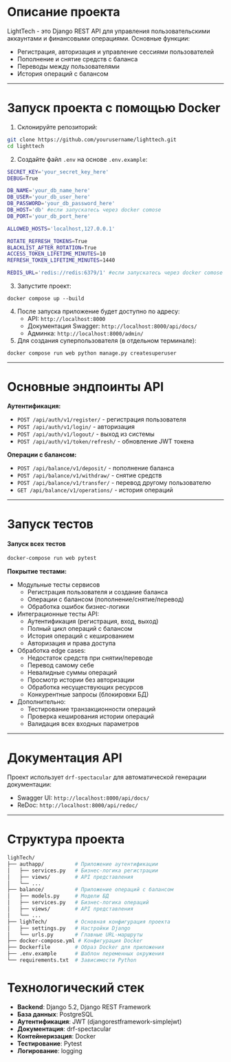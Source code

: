 # **Описание проекта**

LightTech - это Django REST API для управления пользовательскими аккаунтами и финансовыми операциями. Основные функции:

- Регистрация, авторизация и управление сессиями пользователей
- Пополнение и снятие средств с баланса
- Переводы между пользователями
- История операций с балансом
---
# **Запуск проекта с помощью Docker**

1. Склонируйте репозиторий:
```bash
git clone https://github.com/yourusername/lighttech.git
cd lighttech
```
2. Создайте файл `.env` на основе `.env.example`:
```bash
SECRET_KEY='your_secret_key_here'
DEBUG=True

DB_NAME='your_db_name_here'
DB_USER='your_db_user_here'
DB_PASSWORD='your_db_password_here'
DB_HOST='db' #если запускатесь через docker comose 
DB_PORT='your_db_port_here'

ALLOWED_HOSTS='localhost,127.0.0.1'

ROTATE_REFRESH_TOKENS=True
BLACKLIST_AFTER_ROTATION=True
ACCESS_TOKEN_LIFETIME_MINUTES=10
REFRESH_TOKEN_LIFETIME_MINUTES=1440

REDIS_URL='redis://redis:6379/1' #если запускатесь через docker comose 
```
3. Запустите проект:
```
docker compose up --build
```
4. После запуска приложение будет доступно по адресу:
    - API: `http://localhost:8000`
    - Документация Swagger: `http://localhost:8000/api/docs/`
    - Админка: `http://localhost:8000/admin/`
5. Для создания суперпользователя (в отдельном терминале):
```
docker compose run web python manage.py createsuperuser
```

---
# **Основные эндпоинты API**

**Аутентификация:**
- `POST /api/auth/v1/register/` - регистрация пользователя
- `POST /api/auth/v1/login/` - авторизация
- `POST /api/auth/v1/logout/` - выход из системы
- `POST /api/auth/v1/token/refresh/` - обновление JWT токена

**Операции с балансом:**
- `POST /api/balance/v1/deposit/` - пополнение баланса
- `POST /api/balance/v1/withdraw/` - снятие средств
- `POST /api/balance/v1/transfer/` - перевод другому пользователю
- `GET /api/balance/v1/operations/` - история операций

---
# **Запуск тестов**

#### Запуск всех тестов
```bash
docker-compose run web pytest
```

**Покрытие тестами:**
- Модульные тесты сервисов
    - Регистрация пользователя и создание баланса
    - Операции с балансом (пополнение/снятие/перевод)
    - Обработка ошибок бизнес-логики
- Интеграционные тесты API:
  - Аутентификация (регистрация, вход, выход)
  - Полный цикл операций с балансом
  - История операций с кешированием
  - Авторизация и права доступа
- Обработка edge cases:
  - Недостаток средств при снятии/переводе
  - Перевод самому себе
  - Невалидные суммы операций
  - Просмотр истории без авторизации
  - Обработка несуществующих ресурсов
  - Конкурентные запросы (блокировки БД)
- Дополнительно:
    - Тестирование транзакционности операций
    - Проверка кеширования истории операций
    - Валидация всех входных параметров
---
# **Документация API**

Проект использует `drf-spectacular` для автоматической генерации документации:
- Swagger UI: `http://localhost:8000/api/docs/`
- ReDoc: `http://localhost:8000/api/redoc/`
---
# **Структура проекта**
```bash
lighTech/
├── authapp/          # Приложение аутентификации
│   ├── services.py   # Бизнес-логика регистрации
│   ├── views/        # API представления
│   └── ...
├── balance/          # Приложение операций с балансом
│   ├── models.py     # Модели БД
│   ├── services.py   # Бизнес-логика операций
│   ├── views/        # API представления
│   └── ...
├── lighTech/         # Основная конфигурация проекта
│   ├── settings.py   # Настройки Django
│   └── urls.py       # Главные URL-маршруты
├── docker-compose.yml # Конфигурация Docker
├── Dockerfile        # Образ Docker для приложения
├── .env.example      # Шаблон переменных окружения
└── requirements.txt  # Зависимости Python
```
# **Технологический стек**

- **Backend**: Django 5.2, Django REST Framework
- **База данных**: PostgreSQL
- **Аутентификация**: JWT (djangorestframework-simplejwt)
- **Документация**: drf-spectacular
- **Контейнеризация**: Docker
- **Тестирование**: Pytest
- **Логирование**: logging